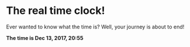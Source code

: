 # The real time clock!

Ever wanted to know what the time is? Well, your journey is about to end!

**The time is Dec 13, 2017, 20:55**